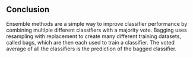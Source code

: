 ## Conclusion

Ensemble methods are a simple way to improve classifier performance by combining multiple different classifiers with a majority vote. Bagging uses resampling with replacement to create many different training datasets, called bags, which are then each used to train a classifier. The voted average of all the classifiers is the prediction of the bagged classifier. 

